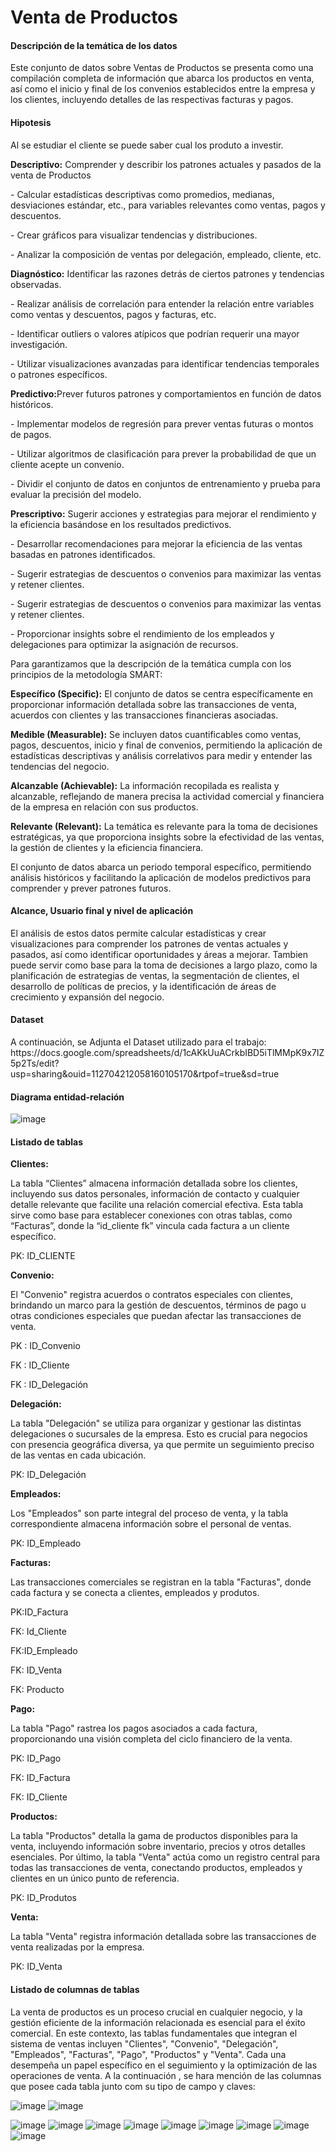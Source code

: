 # Venta de Productos
<p>
  
 #### Descripción de la temática de los datos
  </p>
  <p>
Este conjunto de datos sobre Ventas de Productos se presenta como una compilación completa de información que abarca los productos en venta, así como el inicio y final de los convenios establecidos entre la empresa y los clientes, incluyendo detalles de las respectivas facturas y pagos.
</p>

  #### Hipotesis

Al se estudiar el cliente se puede saber cual los produto a investir.

<b>Descriptivo:</b> Comprender y describir los patrones actuales y pasados de la venta de Productos
<p>- Calcular estadísticas descriptivas como promedios, medianas, desviaciones estándar, etc., para variables relevantes como ventas, pagos y descuentos.</p>
<p>- Crear gráficos para visualizar tendencias y distribuciones.</p>
<p> - Analizar la composición de ventas por delegación, empleado, cliente, etc.</p>
<p><b>Diagnóstico:</b> Identificar las razones detrás de ciertos patrones y tendencias observadas.</p>
<p>- Realizar análisis de correlación para entender la relación entre variables como ventas y descuentos, pagos y facturas, etc.</p>
<p>- Identificar outliers o valores atípicos que podrían requerir una mayor investigación.</p>
<p> - Utilizar visualizaciones avanzadas para identificar tendencias temporales o   patrones    específicos.</p>
<p><b>Predictivo:</b>Prever futuros patrones y comportamientos en función de datos históricos.</p>
<p>- Implementar modelos de regresión para prever ventas futuras o montos de pagos.</p>
<p>- Utilizar algoritmos de clasificación para prever la probabilidad de que un cliente acepte un convenio.</p>
<p>- Dividir el conjunto de datos en conjuntos de entrenamiento y prueba para evaluar la precisión del modelo.</p>
<p><b>Prescriptivo:</b> Sugerir acciones y estrategias para mejorar el rendimiento y la eficiencia basándose en los resultados predictivos. </p>
<p>- Desarrollar recomendaciones para mejorar la eficiencia de las ventas basadas en patrones identificados.</p>
<p>- Sugerir estrategias de descuentos o convenios para maximizar las ventas y retener clientes.</p>
<p>- Sugerir estrategias de descuentos o convenios para maximizar las ventas y retener clientes.</p>
<p>- Proporcionar insights sobre el rendimiento de los empleados y delegaciones para optimizar la asignación de recursos.</p>
<p>Para garantizamos que la descripción de la temática cumpla con los principios de la metodología SMART:</p>
<p><b>Específico (Specific):</b> El conjunto de datos se centra específicamente en proporcionar información detallada sobre las transacciones de venta, acuerdos con clientes y las transacciones financieras asociadas.</p>
<p><b>Medible (Measurable):</b> Se incluyen datos cuantificables como ventas, pagos, descuentos, inicio y final de convenios, permitiendo la aplicación de estadísticas descriptivas y análisis correlativos para medir y entender las tendencias del negocio.</p>
<p> <b>Alcanzable (Achievable):</b> La información recopilada es realista y alcanzable, reflejando de manera precisa la actividad comercial y financiera de la empresa en relación con sus productos.</p>
<p><b>Relevante (Relevant):</b> La temática es relevante para la toma de decisiones estratégicas, ya que proporciona insights sobre la efectividad de las ventas, la gestión de clientes y la eficiencia financiera.</p>
<p>El conjunto de datos abarca un periodo temporal específico, permitiendo análisis históricos y facilitando la aplicación de modelos predictivos para comprender y prever patrones futuros.</p>

#### Alcance, Usuario final y nivel de aplicación
<p>El análisis de estos datos permite calcular estadísticas y crear visualizaciones para comprender los patrones de ventas actuales y pasados, así como identificar oportunidades y áreas a mejorar. Tambien puede servir como base para la toma de decisiones a largo plazo, como la planificación de estrategias de ventas, la segmentación de clientes, el desarrollo de políticas de precios, y la identificación de áreas de crecimiento y expansión del negocio.</p>

#### Dataset
<p>A continuación, se Adjunta el Dataset utilizado para el trabajo:
https://docs.google.com/spreadsheets/d/1cAKkUuACrkbIBD5iTlMMpK9x7IZ5p2Ts/edit?usp=sharing&ouid=112704212058160105170&rtpof=true&sd=true</p>


#### Diagrama entidad-relación

![image](https://github.com/lagmagalhaes/Projeto-Analise-de-Dados/assets/166879716/ff3484e8-254f-4d0e-bf62-e9586abea533)

#### Listado de tablas
<p><b>Clientes:</b></p>
<p>La tabla “Clientes” almacena información detallada sobre los clientes, incluyendo sus datos personales, información de contacto y cualquier detalle relevante que facilite una relación comercial efectiva. Esta tabla sirve como base para establecer conexiones con otras tablas, como “Facturas”, donde la “id_cliente fk” vincula cada factura a un cliente específico.</p>
<p>PK: ID_CLIENTE</p>
<p><b>Convenio:</b></p>
<p>El "Convenio" registra acuerdos o contratos especiales con clientes, brindando un marco para la gestión de descuentos, términos de pago u otras condiciones especiales que puedan afectar las transacciones de venta.</p>
<p>PK : ID_Convenio</p>
<p>FK : ID_Cliente</p>
<p>FK : ID_Delegación</p>
<p><b>Delegación:</b></p>
<p>La tabla "Delegación" se utiliza para organizar y gestionar las distintas delegaciones o sucursales de la empresa. Esto es crucial para negocios con presencia geográfica diversa, ya que permite un seguimiento preciso de las ventas en cada ubicación.</p>
<p>PK: ID_Delegación</p>

<p><b>Empleados:</b></p>
<p>Los "Empleados" son parte integral del proceso de venta, y la tabla correspondiente almacena información sobre el personal de ventas.</p>
<p>PK: ID_Empleado</p>

<p><b>Facturas:</b></p>
<p>Las transacciones comerciales se registran en la tabla "Facturas", donde cada factura y se conecta a clientes, empleados y produtos.</p>
<p>PK:ID_Factura</p>
<p>FK: Id_Cliente</p>
<p>FK:ID_Empleado</p>
<p>FK: ID_Venta</p>
<p>FK: Producto</p>

<p><b>Pago:</b></p>
<p>La tabla "Pago" rastrea los pagos asociados a cada factura, proporcionando una visión completa del ciclo financiero de la venta.</p>
<p>PK: ID_Pago</p>
<p>FK: ID_Factura</p>
<p>FK: ID_Cliente</p>

<p><b>Productos:</b></p>
<p>La tabla "Productos" detalla la gama de productos disponibles para la venta, incluyendo información sobre inventario, precios y otros detalles esenciales. Por último, la tabla "Venta" actúa como un registro central para todas las transacciones de venta, conectando productos, empleados y clientes en un único punto de referencia.</p>
<p>PK: ID_Produtos</p>

<p><b>Venta:</b></p>
<p>La tabla "Venta" registra información detallada sobre las transacciones de venta realizadas por la empresa.</p>
<p>PK: ID_Venta</p>

#### Listado de columnas de tablas
La venta de productos es un proceso crucial en cualquier negocio, y la gestión eficiente de la información relacionada es esencial para el éxito comercial. En este contexto, las tablas fundamentales que integran el sistema de ventas incluyen "Clientes", "Convenio", "Delegación", "Empleados", "Facturas", "Pago", "Productos" y "Venta". Cada una desempeña un papel específico en el seguimiento y la optimización de las operaciones de venta.
A la continuación , se hara mención de las columnas que posee cada tabla junto com su tipo de campo y claves:</p>
![image](https://github.com/lagmagalhaes/Projeto-Analise-de-Dados/assets/166879716/d56fa066-7026-41ca-b698-07ea6bb1318c)
![image](https://github.com/lagmagalhaes/Projeto-Analise-de-Dados/assets/166879716/cedc3d92-fc02-42d3-815c-3c177f64514b)


![image](https://github.com/lagmagalhaes/Projeto-Analise-de-Dados/assets/166879716/23249db0-1f7f-43c9-8b50-1aa930a7c3f5)
![image](https://github.com/lagmagalhaes/Projeto-Analise-de-Dados/assets/166879716/5cf29746-748c-49b6-bdb8-f77652992da8)
![image](https://github.com/lagmagalhaes/Projeto-Analise-de-Dados/assets/166879716/8ab57287-3149-41dc-b92f-617004e61803)
![image](https://github.com/lagmagalhaes/Projeto-Analise-de-Dados/assets/166879716/29e66af3-ec5f-45a7-8567-67883d2c09fd)
![image](https://github.com/lagmagalhaes/Projeto-Analise-de-Dados/assets/166879716/af720df4-96bb-49ab-aa7d-b5baf3d0a5fa)
![image](https://github.com/lagmagalhaes/Projeto-Analise-de-Dados/assets/166879716/e138e9cc-411c-48fb-8661-f1eb335d88ed)
![image](https://github.com/lagmagalhaes/Projeto-Analise-de-Dados/assets/166879716/c0be361f-70eb-4e28-aef2-55c05d0089f9)
![image](https://github.com/lagmagalhaes/Projeto-Analise-de-Dados/assets/166879716/3f345996-af64-4797-a6e3-7ff5c1297bd0)
![image](https://github.com/lagmagalhaes/Projeto-Analise-de-Dados/assets/166879716/c659f511-66c4-4eb8-bd24-f485a3f341f5)









